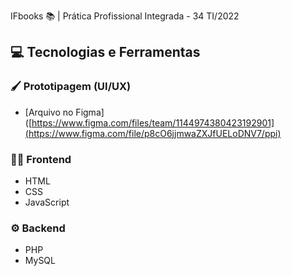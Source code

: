 IFbooks 📚 | Prática Profissional Integrada - 34 TI/2022

## 💻 Tecnologias e Ferramentas

### 🖌️ Prototipagem (UI/UX)
* [Arquivo no Figma]([https://www.figma.com/files/team/1144974380423192901](https://www.figma.com/file/p8cO6jjmwaZXJfUELoDNV7/ppi)

### 🤌🏽 Frontend
* HTML
* CSS
* JavaScript

### ⚙️ Backend
* PHP
* MySQL
